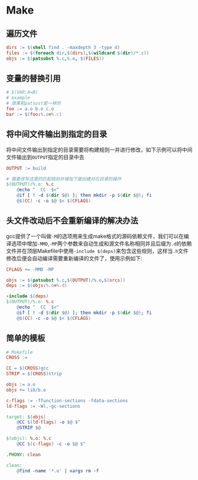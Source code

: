# Make

## 遍历文件

```makefile
dirs := $(shell find . -maxdepth 3 -type d)
files := $(foreach dir,$(dirs),$(wildcard $(dir)/*.c))
objs := $(patsubst %.c,%.o, $(FILES))
```

## 变量的替换引用

```makefile
# $(VAR:A=B)
# example
# 效果和patsust是一样的
foo := a.o b.o c.o
bar := $(foo:%.o=%.c)
```

## 将中间文件输出到指定的目录

将中间文件输出到指定的目录需要将构建规则一并进行修改，如下示例可以将中间文件输出到`OUTPUT`指定的目录中去

```makefile
OUTPUT := build

# 需要改写这里的匹配规则并增加下面创建对应目录的操作
$(OUTPUT)/%.o: %.c
	@echo "  CC  $<"
	@if [ ! -d $(dir $@) ]; then mkdir -p $(dir $@); fi
	@$(CC) -c -o $@ $< $(CFLAGS)
```

## 头文件改动后不会重新编译的解决办法

gcc提供了一个叫做`-M`的选项用来生成make格式的源码依赖文件，我们可以在编译选项中增加`-MMD`,`-MP`两个参数来自动生成和源文件名称相同并且后缀为`.d`的依赖文件并在顶层Makefile中使用`-include $(deps)`来包含这些规则，这样当`.h`文件修改后便会自动编译需要重新编译的文件了，使用示例如下:

```makefile
CFLAGS += -MMD -MP

objs := $(patsubst %.c,$(OUTPUT)/%.o,$(srcs))
deps := $(objs:%.o=%.d)

-include $(deps)
$(OUTPUT)/%.o: %.c
	@echo "  CC  $<"
	@if [ ! -d $(dir $@) ]; then mkdir -p $(dir $@); fi
	@$(CC) -c -o $@ $< $(CFLAGS)
```

## 简单的模板

```Makefile
# Makefile
CROSS :=

CC = $(CROSS)gcc
STRIP = $(CROSS)strip

objs := a.o
objs += lib/b.o

c-flags := -ffunction-sections -fdata-sections
ld-flags := -Wl,-gc-sections

target: $(objs)
    @CC $(ld-flags) -o $@ $^
    @STRIP $@

$(objs): %.o: %.c
    @CC $(c-flags) -c -o $@ $^

.PHONY: clean

clean:
    @find -name '*.o' | xargs rm -f
```
